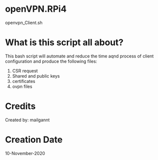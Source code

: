 # openVPN.RPi4
openvpn_Client.sh

# What is this script all about?
This bash script will automate and reduce the time aqnd process of client configuration and produce the following files:
1. CSR request
2. Shared and public keys
3. certificates
4. ovpn files

# Credits
Created by: mailgannt

# Creation Date
10-November-2020
